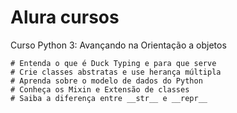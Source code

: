 # Alura cursos
Curso Python 3: Avançando na Orientação a objetos

    # Entenda o que é Duck Typing e para que serve
    # Crie classes abstratas e use herança múltipla
    # Aprenda sobre o modelo de dados do Python
    # Conheça os Mixin e Extensão de classes
    # Saiba a diferença entre __str__ e __repr__
